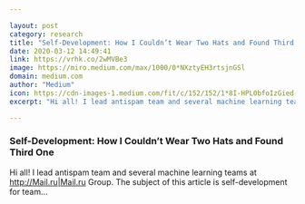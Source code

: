 ```yaml
---

layout: post
category: research
title: "Self-Development: How I Couldn’t Wear Two Hats and Found Third One"
date: 2020-03-12 14:49:41
link: https://vrhk.co/2wMVBe3
image: https://miro.medium.com/max/1000/0*NXztyEH3rtsjnGSl
domain: medium.com
author: "Medium"
icon: https://cdn-images-1.medium.com/fit/c/152/152/1*8I-HPL0bfoIzGied-dzOvA.png
excerpt: "Hi all! I lead antispam team and several machine learning teams at <http://Mail.ru|Mail.ru> Group. The subject of this article is self-development for team…"

---
```


### Self-Development: How I Couldn’t Wear Two Hats and Found Third One

Hi all! I lead antispam team and several machine learning teams at <http://Mail.ru|Mail.ru> Group. The subject of this article is self-development for team…